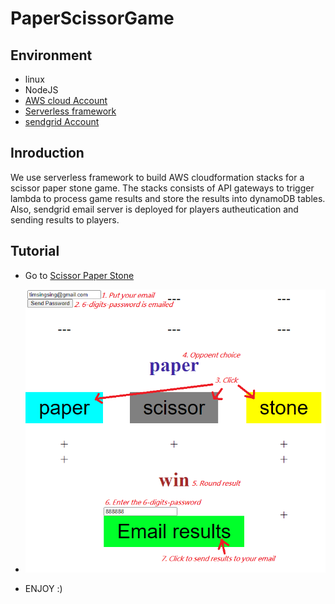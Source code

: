 # PaperScissorGame

## Environment

- linux
- NodeJS
- [AWS cloud Account](https://aws.amazon.com/console/)
- [Serverless framework](https://www.serverless.com/)
- [sendgrid Account](https://sendgrid.com/)

## Inroduction

We use serverless framework to build AWS cloudformation stacks for a scissor paper stone game. The stacks consists of API gateways to trigger lambda to process game results and store the results into dynamoDB tables. Also, sendgrid email server is deployed for players autheutication and sending results to players. 

## Tutorial

- Go to [Scissor Paper Stone](https://ttangt.github.io/PaperScissorGame/files/websources/)

- ![Tutorial](https://github.com/ttangt/PaperScissorGame/blob/master/tutorial.png?raw=true)

- ENJOY :)





